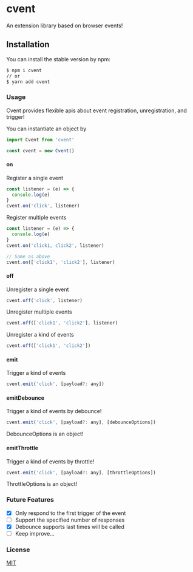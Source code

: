 # cvent

An extension library based on browser events!

## Installation

You can install the stable version by npm:

```bash
$ npm i cvent
// or
$ yarn add cvent
```

### Usage

Cvent provides flexible apis about event registration, unregistration, and trigger!

You can instantiate an object by

```javascript
import Cvent from 'cvent'

const cvent = new Cvent()
```

#### on

Register a single event

```javascript
const listener = (e) => {
  console.log(e)
}
cvent.on('click', listener)
```

Register multiple events

```javascript
const listener = (e) => {
  console.log(e)
}
cvent.on('click1, click2', listener)

// Same as above
cvent.on(['click1', 'click2'], listener)
```

#### off

Unregister a single event

```javascript
cvent.off('click', listener)
```

Unregister multiple events

```javascript
cvent.off(['click1', 'click2'], listener)
```

Unregister a kind of events

```javascript
cvent.off(['click1', 'click2'])
```

#### emit

Trigger a kind of events

```javascript
cvent.emit('click', [payload?: any])
```

#### emitDebounce

Trigger a kind of events by debounce!

```javascript
cvent.emit('click', [payload?: any], [debounceOptions])
```

DebounceOptions is an object!

#### emitThrottle

Trigger a kind of events by throttle!

```javascript
cvent.emit('click', [payload?: any], [throttleOptions])
```

ThrottleOptions is an object!

### Future Features

- [x] Only respond to the first trigger of the event
- [ ] Support the specified number of responses
- [x] Debounce supports last times will be called
- [ ] Keep improve...

### License

[MIT](https://github.com/littleLane/cvent/blob/master/LICENSE)
